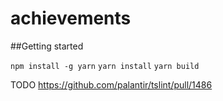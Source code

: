# achievements

##Getting started

``npm install -g yarn``
``yarn install``
``yarn build``


TODO https://github.com/palantir/tslint/pull/1486
